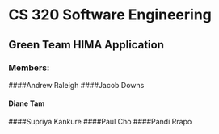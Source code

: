 # CS 320 Software Engineering
## Green Team HIMA Application
### Members:
####Andrew Raleigh
####Jacob Downs
#### Diane Tam
####Supriya Kankure
####Paul Cho
####Pandi Rrapo
